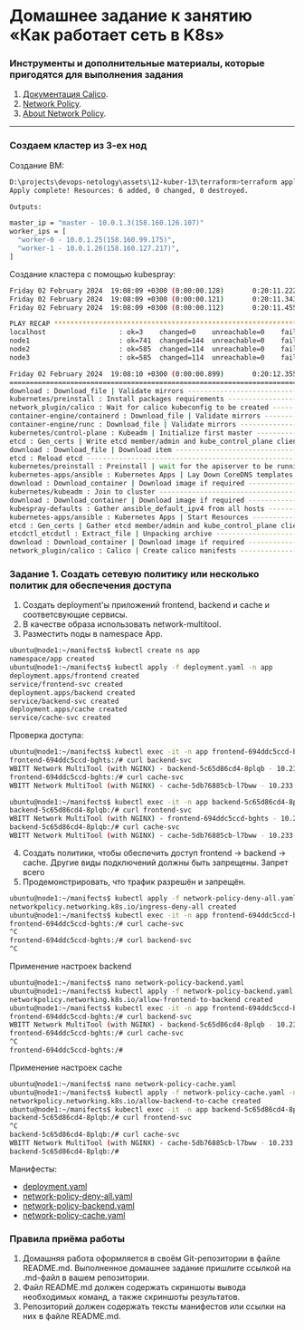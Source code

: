 # Домашнее задание к занятию «Как работает сеть в K8s»

### Инструменты и дополнительные материалы, которые пригодятся для выполнения задания

1. [Документация Calico](https://www.tigera.io/project-calico/).
2. [Network Policy](https://kubernetes.io/docs/concepts/services-networking/network-policies/).
3. [About Network Policy](https://docs.projectcalico.org/about/about-network-policy).

-----

### Создаем кластер из 3-ех нод
Создание ВМ:
```sh
D:\projects\devops-netology\assets\12-kuber-13\terraform>terraform apply
Apply complete! Resources: 6 added, 0 changed, 0 destroyed.

Outputs:

master_ip = "master - 10.0.1.3(158.160.126.107)"
worker_ips = [
  "worker-0 - 10.0.1.25(158.160.99.175)",
  "worker-1 - 10.0.1.26(158.160.127.217)",
]
```
Создание кластера с помощью kubespray:
```sh
Friday 02 February 2024  19:08:09 +0300 (0:00:00.128)       0:20:11.222 *******
Friday 02 February 2024  19:08:09 +0300 (0:00:00.121)       0:20:11.343 *******
Friday 02 February 2024  19:08:09 +0300 (0:00:00.112)       0:20:11.455 *******

PLAY RECAP *************************************************************************************************************
localhost                  : ok=3    changed=0    unreachable=0    failed=0    skipped=0    rescued=0    ignored=0
node1                      : ok=741  changed=144  unreachable=0    failed=0    skipped=1163 rescued=0    ignored=6
node2                      : ok=585  changed=114  unreachable=0    failed=0    skipped=759  rescued=0    ignored=2
node3                      : ok=585  changed=114  unreachable=0    failed=0    skipped=755  rescued=0    ignored=2

Friday 02 February 2024  19:08:10 +0300 (0:00:00.899)       0:20:12.355 *******
===============================================================================
download : Download_file | Validate mirrors -------------------------------------------------------------------- 37.40s
kubernetes/preinstall : Install packages requirements ---------------------------------------------------------- 36.47s
network_plugin/calico : Wait for calico kubeconfig to be created ----------------------------------------------- 35.81s
container-engine/containerd : Download_file | Validate mirrors ------------------------------------------------- 33.04s
container-engine/runc : Download_file | Validate mirrors ------------------------------------------------------- 32.86s
kubernetes/control-plane : Kubeadm | Initialize first master --------------------------------------------------- 28.96s
etcd : Gen_certs | Write etcd member/admin and kube_control_plane client certs to other etcd nodes ------------- 25.41s
download : Download_file | Download item ----------------------------------------------------------------------- 21.74s
etcd : Reload etcd --------------------------------------------------------------------------------------------- 21.42s
kubernetes/preinstall : Preinstall | wait for the apiserver to be running -------------------------------------- 17.80s
kubernetes-apps/ansible : Kubernetes Apps | Lay Down CoreDNS templates ----------------------------------------- 17.60s
download : Download_container | Download image if required ----------------------------------------------------- 14.80s
kubernetes/kubeadm : Join to cluster --------------------------------------------------------------------------- 13.32s
download : Download_container | Download image if required ----------------------------------------------------- 12.86s
kubespray-defaults : Gather ansible_default_ipv4 from all hosts ------------------------------------------------ 11.11s
kubernetes-apps/ansible : Kubernetes Apps | Start Resources ---------------------------------------------------- 10.56s
etcd : Gen_certs | Gather etcd member/admin and kube_control_plane client certs from first etcd node ----------- 10.39s
etcdctl_etcdutl : Extract_file | Unpacking archive ------------------------------------------------------------- 10.32s
download : Download_container | Download image if required ----------------------------------------------------- 10.30s
network_plugin/calico : Calico | Create calico manifests ------------------------------------------------------- 10.30s
```


### Задание 1. Создать сетевую политику или несколько политик для обеспечения доступа

1. Создать deployment'ы приложений frontend, backend и cache и соответсвующие сервисы.
2. В качестве образа использовать network-multitool.
3. Разместить поды в namespace App.
```sh
ubuntu@node1:~/manifects$ kubectl create ns app
namespace/app created
ubuntu@node1:~/manifects$ kubectl apply -f deployment.yaml -n app
deployment.apps/frontend created
service/frontend-svc created
deployment.apps/backend created
service/backend-svc created
deployment.apps/cache created
service/cache-svc created
```
Проверка доступа:
```sh
ubuntu@node1:~/manifects$ kubectl exec -it -n app frontend-694ddc5ccd-bghts -- /bin/bash
frontend-694ddc5ccd-bghts:/# curl backend-svc
WBITT Network MultiTool (with NGINX) - backend-5c65d86cd4-8plqb - 10.233.75.4 - HTTP: 80 , HTTPS: 443 . (Formerly praqma/network-multitool)
frontend-694ddc5ccd-bghts:/# curl cache-svc
WBITT Network MultiTool (with NGINX) - cache-5db76885cb-l7bww - 10.233.71.6 - HTTP: 80 , HTTPS: 443 . (Formerly praqma/network-multitool)

ubuntu@node1:~/manifects$ kubectl exec -it -n app backend-5c65d86cd4-8plqb -- /bin/bash
backend-5c65d86cd4-8plqb:/# curl frontend-svc
WBITT Network MultiTool (with NGINX) - frontend-694ddc5ccd-bghts - 10.233.71.5 - HTTP: 80 , HTTPS: 443 . (Formerly praqma/network-multitool)
backend-5c65d86cd4-8plqb:/# curl cache-svc
WBITT Network MultiTool (with NGINX) - cache-5db76885cb-l7bww - 10.233.71.6 - HTTP: 80 , HTTPS: 443 . (Formerly praqma/network-multitool)
```
4. Создать политики, чтобы обеспечить доступ frontend -> backend -> cache. Другие виды подключений должны быть запрещены.
Запрет всего
5. Продемонстрировать, что трафик разрешён и запрещён.

```sh
ubuntu@node1:~/manifects$ kubectl apply -f network-policy-deny-all.yaml -n app
networkpolicy.networking.k8s.io/ingress-deny-all created
ubuntu@node1:~/manifects$ kubectl exec -it -n app frontend-694ddc5ccd-bghts -- /bin/bash
frontend-694ddc5ccd-bghts:/# curl cache-svc
^C
frontend-694ddc5ccd-bghts:/# curl backend-svc
^C
```

Применение настроек backend
```sh
ubuntu@node1:~/manifects$ nano network-policy-backend.yaml
ubuntu@node1:~/manifects$ kubectl apply -f network-policy-backend.yaml -n app
networkpolicy.networking.k8s.io/allow-frontend-to-backend created
ubuntu@node1:~/manifects$ kubectl exec -it -n app frontend-694ddc5ccd-bghts -- /bin/bash
frontend-694ddc5ccd-bghts:/# curl backend-svc
WBITT Network MultiTool (with NGINX) - backend-5c65d86cd4-8plqb - 10.233.75.4 - HTTP: 80 , HTTPS: 443 . (Formerly praqma/network-multitool)
frontend-694ddc5ccd-bghts:/# curl cache-svc
^C
frontend-694ddc5ccd-bghts:/#
```

Применение настроек cache
```sh
ubuntu@node1:~/manifects$ nano network-policy-cache.yaml
ubuntu@node1:~/manifects$ kubectl apply -f network-policy-cache.yaml -n app
networkpolicy.networking.k8s.io/allow-backend-to-cache created
ubuntu@node1:~/manifects$ kubectl exec -it -n app backend-5c65d86cd4-8plqb -- /bin/bash
backend-5c65d86cd4-8plqb:/# curl frontend-svc
^C
backend-5c65d86cd4-8plqb:/# curl cache-svc
WBITT Network MultiTool (with NGINX) - cache-5db76885cb-l7bww - 10.233.71.6 - HTTP: 80 , HTTPS: 443 . (Formerly praqma/network-multitool)
backend-5c65d86cd4-8plqb:/#
```

Манифесты:
- [deployment.yaml](/assets/12-kuber-13/manifecsts/deployment.yaml)
- [network-policy-deny-all.yaml](/assets/12-kuber-13/manifecsts/network-policy-deny-all.yaml)
- [network-policy-backend.yaml](/assets/12-kuber-13/manifecsts/network-policy-backend.yaml)
- [network-policy-cache.yaml](/assets/12-kuber-13/manifecsts/network-policy-cache.yaml)

### Правила приёма работы

1. Домашняя работа оформляется в своём Git-репозитории в файле README.md. Выполненное домашнее задание пришлите ссылкой на .md-файл в вашем репозитории.
2. Файл README.md должен содержать скриншоты вывода необходимых команд, а также скриншоты результатов.
3. Репозиторий должен содержать тексты манифестов или ссылки на них в файле README.md.
